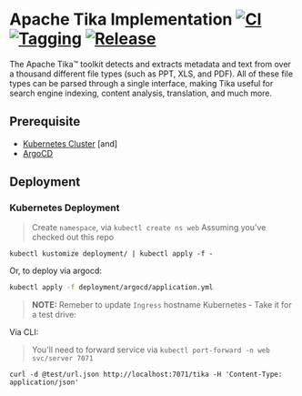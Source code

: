 # Apache Tika Implementation [![CI](https://github.com/saidsef/faas-convert-to-text/actions/workflows/docker.yml/badge.svg)](#deployment) [![Tagging](https://github.com/saidsef/faas-convert-to-text/actions/workflows/tagging.yml/badge.svg)](#deployment) [![Release](https://github.com/saidsef/faas-convert-to-text/actions/workflows/release.yml/badge.svg)](#deployment)

The Apache Tika™ toolkit detects and extracts metadata and text from over a thousand different file types (such as PPT, XLS, and PDF). All of these file types can be parsed through a single interface, making Tika useful for search engine indexing, content analysis, translation, and much more.

## Prerequisite

- [Kubernetes Cluster](https://kubernetes.io/docs/tutorials/) [and]
- [ArgoCD](https://argoproj.github.io/argo-cd/)

## Deployment

### Kubernetes Deployment

> Create `namespace`, via `kubectl create ns web`
> Assuming you've checked out this repo

```shell
kubectl kustomize deployment/ | kubectl apply -f -
```

Or, to deploy via argocd:

```bash
kubectl apply -f deployment/argocd/application.yml
```

> **NOTE:** Remeber to update `Ingress` hostname
Kubernetes - Take it for a test drive:

Via CLI:

> You'll need to forward service via `kubectl port-forward -n web svc/server 7071`

```shell
curl -d @test/url.json http://localhost:7071/tika -H 'Content-Type: application/json'
```
